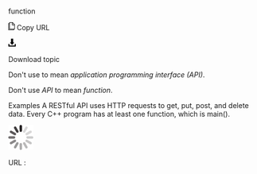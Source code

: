 # 

function

![Copy URL](media/function/Copy.png)
Copy URL

![Download](media/function/Download.png)

Download topic

Don't use to mean *application programming interface (API)*. 

Don't use *API* to mean *function*. 

Examples
A RESTful API uses HTTP requests to get, put, post, and delete data.
Every C++ program has at least one function, which is main().

![In progress](media/function/activity-large.gif)

URL :
